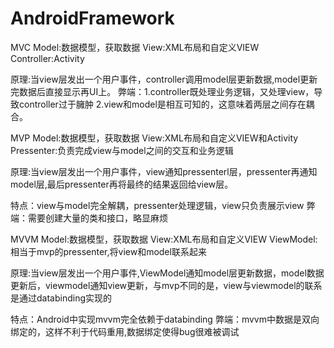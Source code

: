 # AndroidFramework
MVC
Model:数据模型，获取数据
View:XML布局和自定义VIEW
Controller:Activity

原理:当view层发出一个用户事件，controller调用model层更新数据,model更新完数据后直接显示再UI上。
弊端：1.controller既处理业务逻辑，又处理view，导致controller过于臃肿
                2.view和model是相互可知的，这意味着两层之间存在耦合。


MVP
Model:数据模型，获取数据
View:XML布局和自定义VIEW和Activity
Pressenter:负责完成view与model之间的交互和业务逻辑


原理:当view层发出一个用户事件，view通知pressenterl层，pressenter再通知model层,最后pressenter再将最终的结果返回给view层。

特点：view与model完全解耦，pressenter处理逻辑，view只负责展示view
弊端：需要创建大量的类和接口，略显麻烦



MVVM
Model:数据模型，获取数据
View:XML布局和自定义VIEW
ViewModel:相当于mvp的pressenter,将view和model联系起来


原理:当view层发出一个用户事件,ViewModel通知model层更新数据，model数据更新后，viewmodel通知view更新，与mvp不同的是，view与viewmodel的联系是通过databinding实现的

特点：Android中实现mvvm完全依赖于databinding
弊端：mvvm中数据是双向绑定的，这样不利于代码重用,数据绑定使得bug很难被调试










